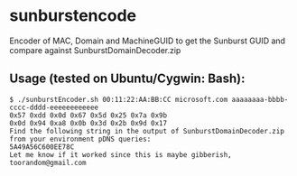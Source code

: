# sunburstencode
Encoder of MAC, Domain and MachineGUID to get the Sunburst GUID and compare against SunburstDomainDecoder.zip


## Usage (tested on Ubuntu/Cygwin: Bash):
```
$ ./sunburstEncoder.sh 00:11:22:AA:BB:CC microsoft.com aaaaaaaa-bbbb-cccc-dddd-eeeeeeeeeeee
0x57 0xdd 0x0d 0x67 0x5d 0x25 0x7a 0x9b
0x0d 0x94 0xa8 0x0b 0x3d 0x2b 0x9d 0x17
Find the following string in the output of SunburstDomainDecoder.zip from your environment pDNS queries:
5A49A56C600EE78C
Let me know if it worked since this is maybe gibberish, toorandom@gmail.com
```
